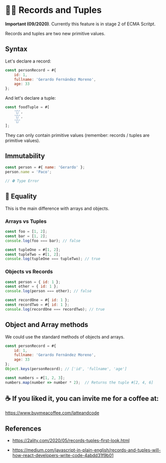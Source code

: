 # 👫🏼 Records and Tuples

**Important (09/2020)**. Currently this feature is in stage 2 of ECMA Scritpt.

Records and tuples are two new primitive values. 

## Syntax

Let's declare a record:

```js
const personRecord = #{
    id: 1,
    fullname: 'Gerardo Fernández Moreno',
    age: 33
};
```

And let's declare a tuple:

```js
const foodTuple = #[
    '🍎', 
    '🍐', 
    '🍊' 
];
```

They can only contain primitive values (remember: records / tuples are primitive values). 

## Immutability

```js
const person = #{ name: 'Gerardo' };
person.name = 'Paco';

// ⛔️ Type Error
```

## 🤯 Equality

This is the main difference with arrays and objects.

### Arrays vs Tuples

```js
const foo = [1, 2];
const bar = [1, 2];
console.log(foo === bar); // false

const tupleOne = #[1, 2];
const tupleTwo = #[1, 2]; 
console.log(tupleOne === tupleTwo); // true
```

### Objects vs Records

```js
const person = { id: 1 };
const other = { id: 1 };
console.log(person === other); // false

const recordOne = #{ id: 1 };
const recordTwo = #{ id: 1 };
console.log(recordOne === recordTwo); // true
```

## Object and Array methods

We could use the standard methods of objects and arrays.

```js
const personRecord = #{
    id: 1,
    fullname: 'Gerardo Fernández Moreno',
    age: 33
};
Object.keys(personRecord); // ['id', 'fullname', 'age']
```

```js
const numbers = #[1, 2, 3];
numbers.map(number => number * 2);  // Returns the tuple #[2, 4, 6]
```

## ☕️ If you liked it, you can invite me for a coffee at:

https://www.buymeacoffee.com/latteandcode

## References

- https://2ality.com/2020/05/records-tuples-first-look.html

- https://medium.com/javascript-in-plain-english/records-and-tuples-will-how-react-developers-write-code-4abdd31f9b01